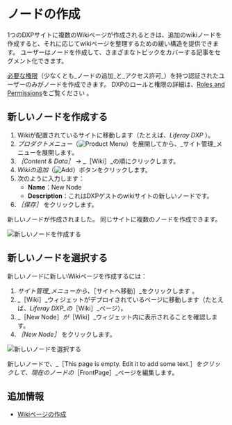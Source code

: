 # ノードの作成

1つのDXPサイトに複数のWikiページが作成されるときは、追加のwikiノードを作成すると、それに応じてwikiページを整理するための緩い構造を提供できます。 ユーザーはノードを作成して、さまざまなトピックをカバーする記事をセグメント化できます。

[必要な権限](./wiki-permissions.md)（少なくとも_ノードの追加_と_アクセス許可_）を持つ認証されたユーザーのみがノードを作成できます。 DXPのロールと権限の詳細は、[Roles and Permissions](https://help.liferay.com/hc/articles/360017895212-Roles-and-Permissions)をご覧ください 。

## 新しいノードを作成する

1. Wikiが配置されているサイトに移動します（たとえば、_Liferay DXP_ ）。
1. _プロダクトメニュー_（![Product Menu](../../images/icon-product-menu.png)）を展開してから、_サイト管理_メニューを展開します。
1. _［Content & Data］_ &rarr; _［Wiki］_の順にクリックします。
1. _Wikiの追加_（![Add](../../images/icon-add.png)）ボタンをクリックします。
1. 次のように入力します：
    * **Name**：New Node
    * **Description**：これはDXPゲストのwikiサイトの新しいノードです。
1. _［保存］_ をクリックします。

新しいノードが作成されました。 同じサイトに複数のノードを作成できます。

![新しいノードを作成する](./creating-a-node/images/01.png)

## 新しいノードを選択する

新しいノードに新しいWikiページを作成するには：

1. _サイト管理_メニューから、_［サイトへ移動］_をクリックします 。
1. _［Wiki］_ウィジェットがデプロイされているページに移動します（たとえば、_Liferay DXP_の_［Wiki］_ページ）。
1. _［New Node］_が_［Wiki］_ウィジェット内に表示されることを確認します。
1. _［New Node］_ をクリックします。

![新しいノードを選択する](./creating-a-node/images/02.png)

新しいノードで、_［This page is empty. Edit it to add some text.］_をクリックして、現在のノードの_［FrontPage］_ページを編集します。

## 追加情報

* [Wikiページの作成](./creating-wiki-pages.md)
